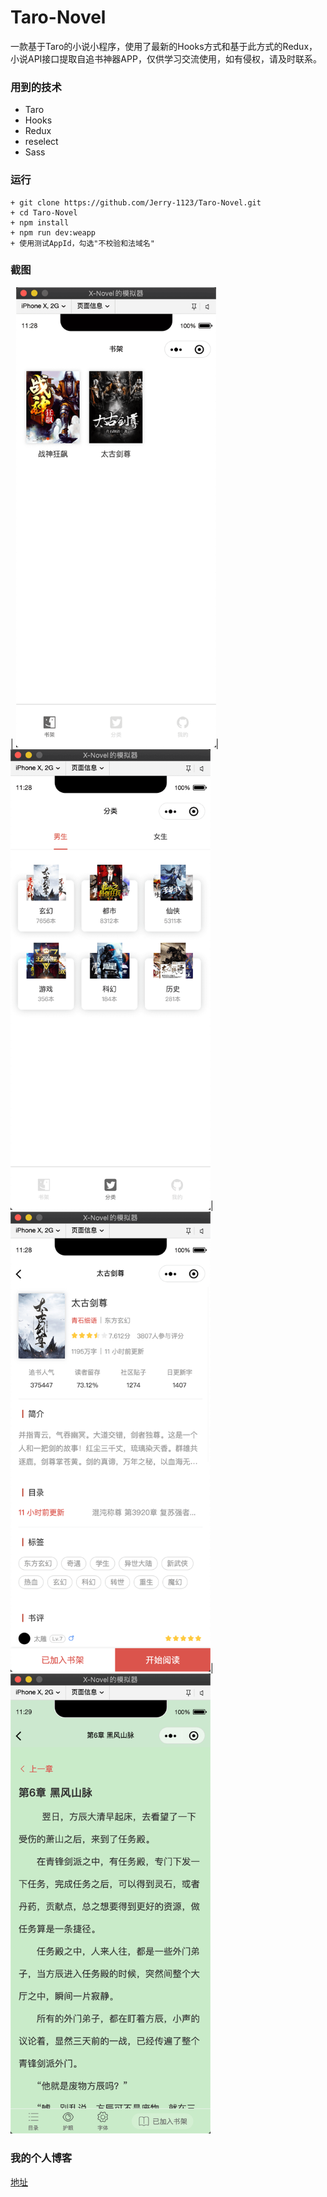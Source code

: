# Taro-Novel
一款基于Taro的小说小程序，使用了最新的Hooks方式和基于此方式的Redux，小说API接口提取自追书神器APP，仅供学习交流使用，如有侵权，请及时联系。

### 用到的技术
+ Taro
+ Hooks
+ Redux
+ reselect
+ Sass

### 运行
```
+ git clone https://github.com/Jerry-1123/Taro-Novel.git
+ cd Taro-Novel
+ npm install
+ npm run dev:weapp
+ 使用测试AppId，勾选"不校验和法域名"
```

### 截图
| <img src="/screenshot/index.png" width="320px">| <img src="/screenshot/category.png" width="320px">| <img src="/screenshot/detail.png" width="320px">| <img src="/screenshot/novel.png" width="320px">

### 我的个人博客
[地址](https://xiarunhao.com/)